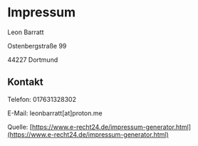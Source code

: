 # Impressum

Leon Barratt

Ostenbergstraße 99

44227 Dortmund

## Kontakt

Telefon: 017631328302

E-Mail: leonbarratt[at]proton.me

Quelle: [https://www.e-recht24.de/impressum-generator.html](https://www.e-recht24.de/impressum-generator.html)

